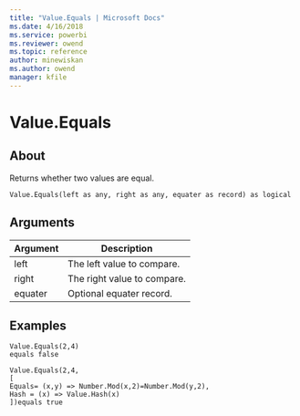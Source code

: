 ```yaml
---
title: "Value.Equals | Microsoft Docs"
ms.date: 4/16/2018
ms.service: powerbi
ms.reviewer: owend
ms.topic: reference
author: minewiskan
ms.author: owend
manager: kfile
---
```

# Value.Equals

  
## About  
Returns whether two values are equal.  
  
```  
Value.Equals(left as any, right as any, equater as record) as logical  
```  
  
## Arguments  
  
|Argument|Description|  
|------------|---------------|  
|left|The left value to compare.|  
|right|The right value to compare.|  
|equater|Optional equater record.|  
  
## Examples  
  
```  
Value.Equals(2,4)   
equals false  
```  
  
```  
Value.Equals(2,4,  
[     
Equals= (x,y) => Number.Mod(x,2)=Number.Mod(y,2),     
Hash = (x) => Value.Hash(x)  
])equals true  
```  

